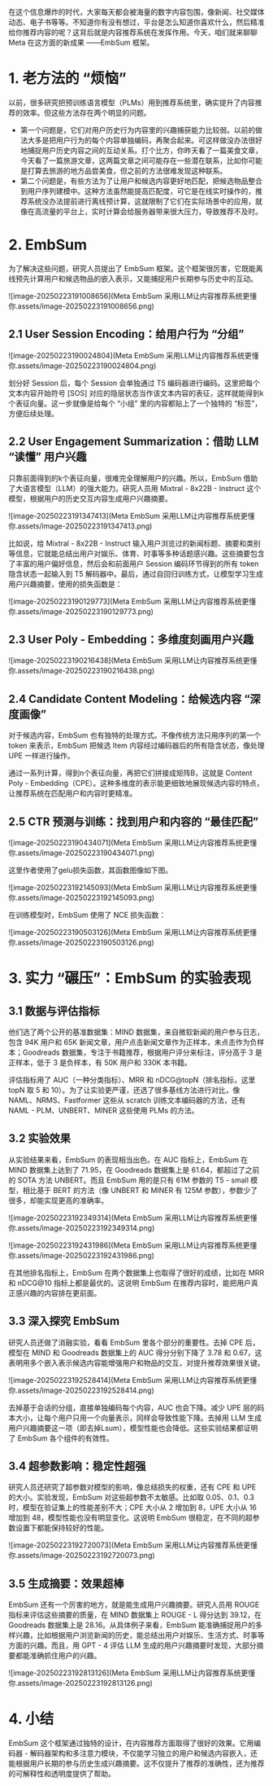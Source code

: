 

在这个信息爆炸的时代，大家每天都会被海量的数字内容包围，像新闻、社交媒体动态、电子书等等。不知道你有没有想过，平台是怎么知道你喜欢什么，然后精准给你推荐内容的呢？这背后就是内容推荐系统在发挥作用。今天，咱们就来聊聊 Meta 在这方面的新成果 ——EmbSum 框架。

# 1. 老方法的 “烦恼”

以前，很多研究把预训练语言模型（PLMs）用到推荐系统里，确实提升了内容推荐的效率。但这些方法存在两个明显的问题。

- 第一个问题是，它们对用户历史行为内容里的兴趣捕获能力比较弱。以前的做法大多是把用户行为的每个内容单独编码，再聚合起来。可这样做没办法很好地捕捉用户历史内容之间的互动关系。打个比方，你昨天看了一篇美食文章，今天看了一篇旅游文章，这两篇文章之间可能存在一些潜在联系，比如你可能是打算去旅游的地方品尝美食，但之前的方法很难发现这种联系。
- 第二个问题是，有些方法为了让用户和候选内容更好地匹配，把候选物品整合到用户序列建模中。这种方法虽然能提高匹配度，可它是在线实时操作的，推荐系统没办法提前进行离线预计算，这就限制了它们在实际场景中的应用，就像在高流量的平台上，实时计算会给服务器带来很大压力，导致推荐不及时。

# 2. EmbSum

为了解决这些问题，研究人员提出了 EmbSum 框架。这个框架很厉害，它既能离线预先计算用户和候选物品的嵌入表示，又能捕捉用户长期参与历史中的互动。

![image-20250223191008656](Meta EmbSum 采用LLM让内容推荐系统更懂你.assets/image-20250223191008656.png)

## 2.1 User Session Encoding：给用户行为 “分组”

![image-20250223190024804](Meta EmbSum 采用LLM让内容推荐系统更懂你.assets/image-20250223190024804.png)

划分好 Session 后，每个 Session 会单独通过 T5 编码器进行编码。这里把每个文本内容开始符号 [SOS] 对应的隐层状态当作该文本内容的表征，这样就能得到k个表征向量。这一步就像是给每个 “小组” 里的内容都贴上了一个独特的 “标签”，方便后续处理。

## 2.2 User Engagement Summarization：借助 LLM “读懂” 用户兴趣

只靠前面得到的k个表征向量，很难完全理解用户的兴趣。所以，EmbSum 借助了大语言模型（LLM）的强大能力。研究人员用 Mixtral - 8x22B - Instruct 这个模型，根据用户的历史交互内容生成用户兴趣摘要。

![image-20250223191347413](Meta EmbSum 采用LLM让内容推荐系统更懂你.assets/image-20250223191347413.png)

比如说，给 Mixtral - 8x22B - Instruct 输入用户浏览过的新闻标题、摘要和类别等信息，它就能总结出用户对娱乐、体育、时事等多种话题感兴趣。这些摘要包含了丰富的用户偏好信息，然后会和前面用户 Session 编码环节得到的所有 token 隐含状态一起输入到 T5 解码器中。最后，通过自回归训练方式，让模型学习生成用户兴趣摘要，使用的损失函数是：

![image-20250223190129773](Meta EmbSum 采用LLM让内容推荐系统更懂你.assets/image-20250223190129773.png)

## 2.3 User Poly - Embedding：多维度刻画用户兴趣

![image-20250223190216438](Meta EmbSum 采用LLM让内容推荐系统更懂你.assets/image-20250223190216438.png)

## 2.4 Candidate Content Modeling：给候选内容 “深度画像”

对于候选内容，EmbSum 也有独特的处理方式。不像传统方法只用序列的第一个 token 来表示，EmbSum 把候选 Item 内容经过编码器后的所有隐含状态，像处理 UPE 一样进行操作。

通过一系列计算，得到n个表征向量，再把它们拼接成矩阵B，这就是 Content Poly - Embedding（CPE）。这种多维度的表示能更细致地展现候选内容的特点，让推荐系统在匹配用户和内容时更精准。

## 2.5 CTR 预测与训练：找到用户和内容的 “最佳匹配”

![image-20250223190434071](Meta EmbSum 采用LLM让内容推荐系统更懂你.assets/image-20250223190434071.png)

这里作者使用了gelu损失函数，其函数图像如下图。

![image-20250223192145093](Meta EmbSum 采用LLM让内容推荐系统更懂你.assets/image-20250223192145093.png)

在训练模型时，EmbSum 使用了 NCE 损失函数：

![image-20250223190503126](Meta EmbSum 采用LLM让内容推荐系统更懂你.assets/image-20250223190503126.png)

# 3. 实力 “碾压”：EmbSum 的实验表现

## 3.1 数据与评估指标

他们选了两个公开的基准数据集：MIND 数据集，来自微软新闻的用户参与日志，包含 94K 用户和 65K 新闻文章，用户点击新闻文章作为正样本，未点击作为负样本；Goodreads 数据集，专注于书籍推荐，根据用户评分来标注，评分高于 3 是正样本，低于 3 是负样本，有 50K 用户和 330K 本书籍。

评估指标用了 AUC（一种分类指标）、MRR 和 nDCG@topN（排名指标，这里 topN 取 5 和 10）。为了让实验更严谨，还选了很多基线方法进行对比，像 NAML、NRMS、Fastformer 这些从 scratch 训练文本编码器的方法，还有 NAML - PLM、UNBERT、MINER 这些使用 PLMs 的方法。

## 3.2 实验效果

从实验结果来看，EmbSum 的表现相当出色。在 AUC 指标上，EmbSum 在 MIND 数据集上达到了 71.95，在 Goodreads 数据集上是 61.64，都超过了之前的 SOTA 方法 UNBERT。而且 EmbSum 用的是只有 61M 参数的 T5 - small 模型，相比基于 BERT 的方法（像 UNBERT 和 MINER 有 125M 参数），参数少了很多，却能实现更高的准确率。

![image-20250223192349314](Meta EmbSum 采用LLM让内容推荐系统更懂你.assets/image-20250223192349314.png)

![image-20250223192431986](Meta EmbSum 采用LLM让内容推荐系统更懂你.assets/image-20250223192431986.png)

在其他排名指标上，EmbSum 在两个数据集上也取得了很好的成绩，比如在 MRR 和 nDCG@10 指标上都是最优的。这说明 EmbSum 在推荐内容时，能把用户真正感兴趣的内容排在更前面。

## 3.3 深入探究 EmbSum

研究人员还做了消融实验，看看 EmbSum 里各个部分的重要性。去掉 CPE 后，模型在 MIND 和 Goodreads 数据集上的 AUC 得分分别下降了 3.78 和 0.67，这表明用多个嵌入表示候选内容能增强用户和物品的交互，对提升推荐效果很关键。

![image-20250223192528414](Meta EmbSum 采用LLM让内容推荐系统更懂你.assets/image-20250223192528414.png)

去掉基于会话的分组，直接单独编码每个内容，AUC 也会下降。减少 UPE 层的码本大小，让每个用户只用一个向量表示，同样会导致性能下降。去掉用 LLM 生成用户兴趣摘要这一项（即去掉Lsum），模型性能也会降低。这些实验结果都证明了 EmbSum 各个组件的有效性。

## 3.4 超参数影响：稳定性超强

研究人员还研究了超参数对模型的影响，像总结损失的权重，还有 CPE 和 UPE 的大小。实验发现，EmbSum 对这些超参数不太敏感。比如取 0.05、0.1、0.3 时，模型在验证集上的性能差别不大；CPE 大小从 2 增加到 8，UPE 大小从 16 增加到 48，模型性能也没有明显变化。这说明 EmbSum 很稳定，在不同的超参数设置下都能保持较好的性能。

![image-20250223192720073](Meta EmbSum 采用LLM让内容推荐系统更懂你.assets/image-20250223192720073.png)

## 3.5 生成摘要：效果超棒

EmbSum 还有一个厉害的地方，就是能生成用户兴趣摘要。研究人员用 ROUGE 指标来评估这些摘要的质量，在 MIND 数据集上 ROUGE - L 得分达到 39.12，在 Goodreads 数据集上是 28.16。从具体例子来看，EmbSum 能准确捕捉用户的多样兴趣，比如根据用户浏览新闻的历史，能总结出用户对娱乐、生活方式、时事等方面的兴趣。而且，用 GPT - 4 评估 LLM 生成的用户兴趣摘要时发现，大部分摘要都能准确抓住用户的兴趣。

![image-20250223192813126](Meta EmbSum 采用LLM让内容推荐系统更懂你.assets/image-20250223192813126.png)

# 4. 小结

EmbSum 这个框架通过独特的设计，在内容推荐方面取得了很好的效果。它用编码器 - 解码器架构和多注意力模块，不仅能学习独立的用户和候选内容嵌入，还能根据用户长期的参与历史生成兴趣摘要。这不仅提升了推荐的准确性，还为推荐的可解释性和透明度提供了帮助。







